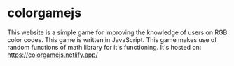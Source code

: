 # colorgamejs

This website is a simple game for improving the knowledge of users on RGB color codes. 
This game is written in JavaScript.
This game makes use of random functions of math library for it's functioning.
It's hosted on: https://colorgamejs.netlify.app/
